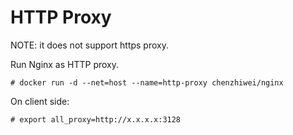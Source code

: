 # HTTP Proxy

NOTE: it does not support https proxy.

Run Nginx as HTTP proxy.

```
# docker run -d --net=host --name=http-proxy chenzhiwei/nginx
```

On client side:

```
# export all_proxy=http://x.x.x.x:3128
```
